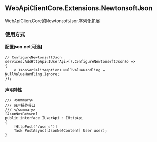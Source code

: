 ## WebApiClientCore.Extensions.NewtonsoftJson　　　　　　　　　　　　　　　　　　
WebApiClientCore的NewtonsoftJson序列化扩展
 
### 使用方式
#### 配置json.net[可选]
```
// ConfigureNewtonsoftJson
services.AddHttpApi<IUserApi>().ConfigureNewtonsoftJson(o =>
{
    o.JsonSerializeOptions.NullValueHandling = NullValueHandling.Ignore;
});
```
 
#### 声明特性
```
/// <summary>
/// 用户操作接口
/// </summary>
[JsonNetReturn]
public interface IUserApi : IHttpApi
{
    [HttpPost("/users")]
    Task PostAsync([JsonNetContent] User user);
}
```